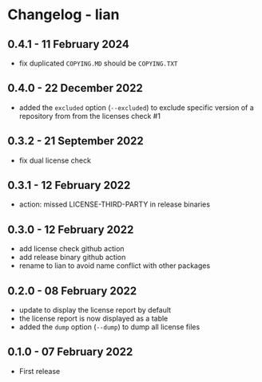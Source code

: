 # Changelog - lian

## 0.4.1 - 11 February 2024

- fix duplicated `COPYING.MD` should be `COPYING.TXT`

## 0.4.0 - 22 December 2022

- added the `excluded` option (`--excluded`) to exclude specific version of a repository from from the licenses check #1 

## 0.3.2 - 21 September 2022

- fix dual license check

## 0.3.1 - 12 February 2022

- action:  missed LICENSE-THIRD-PARTY in release binaries

## 0.3.0 - 12 February 2022

- add license check github action
- add release binary github action
- rename to lian to avoid name conflict with other packages

## 0.2.0 - 08 February 2022

- update to display the license report by default
- the license report is now displayed as a table
- added the `dump` option (`--dump`) to dump all license files

## 0.1.0 - 07 February 2022

- First release
